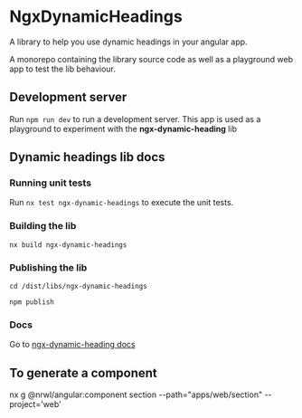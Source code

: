 # NgxDynamicHeadings

A library to help you use dynamic headings in your angular app. 

A monorepo containing the library source code as well as a playground web app to test the lib behaviour.

## Development server

Run `npm run dev` to run a development server. This app is used as a playground to experiment with the **ngx-dynamic-heading** lib

## Dynamic headings lib docs

### Running unit tests

Run `nx test ngx-dynamic-headings` to execute the unit tests.

### Building the lib

`nx build ngx-dynamic-headings`

### Publishing the lib

`cd /dist/libs/ngx-dynamic-headings`

`npm publish`

### Docs

Go to [ngx-dynamic-heading docs](/libs/ngx-dynamic-headings/README.md)

## To generate a component 

nx g @nrwl/angular:component section --path="apps/web/section" --project='web'
